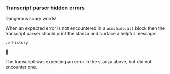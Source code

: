 
### Transcript parser hidden errors

Dangerous scary words!

When an expected error is not encountered in a `ucm:hide:all` block
then the transcript parser should print the stanza
and surface a helpful message.

```ucm
.> history
```


🛑

The transcript was expecting an error in the stanza above, but did not encounter one.
